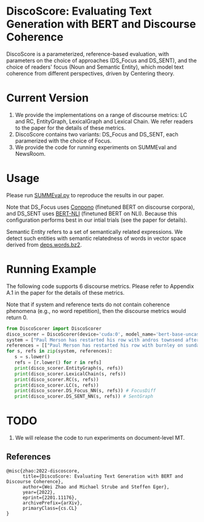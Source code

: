 # DiscoScore: Evaluating Text Generation with BERT and Discourse Coherence

DiscoScore is a parameterized, reference-based evaluation, with parameters on the choice of approaches (DS_Focus and DS_SENT), and the choice of readers' focus (Noun and Semantic Entity), which model text coherence from different perspectives, driven by Centering theory. 

# Current Version

1. We provide the implementations on a range of discourse metrics: LC and RC, EntityGraph, LexicalGraph and Lexical Chain. We refer readers to the paper for the details of these metrics. 
2. DiscoScore contains two variants: DS_Focus and DS_SENT, each paramerized with the choice of Focus. 
3. We provide the code for running experiments on SUMMEval and NewsRoom.

# Usage

Please run [SUMMEval.py](https://github.com/AIPHES/DiscoScore/blob/main/SUMMEval.py) to reproduce the results in our paper. 

Note that DS_Focus uses [Conpono](https://drive.google.com/drive/folders/1FE2loCSfdBbYrYk_qHg6W_PTqvA9w46T?usp=sharing) (finetuned BERT on discourse corpora), and DS_SENT uses [BERT-NLI](https://drive.google.com/drive/folders/19-6TgHdfAVL6xzpqzMoTpxXKLkXOCBiO?usp=sharing) (finetuned BERT on NLI). Because this configuration performs best in our intial trials (see the paper for details). 

Semantic Entity refers to a set of semantically related expressions. We detect such entities with semantic relatedness of words in vector space derived from [deps.words.bz2](https://drive.google.com/file/d/1epNYyAKban3XYg6FCMvPhQw7Yf-Y78E4/view?usp=sharing).

# Running Example
The following code supports 6 discourse metrics. Please refer to Appendix A.1 in the paper for the details of these metrics. 

Note that if system and reference texts do not contain coherence phenomena (e.g., no word repetition), then the discourse metrics would return 0.

```python
from DiscoScorer import DiscoScorer
disco_scorer = DiscoScorer(device='cuda:0', model_name='bert-base-uncased') # use Conpono for DS-Focus and BERT-NLI for DS-SENT for better results
system = ["Paul Merson has restarted his row with andros townsend after the Tottenham midfielder was brought on with only seven minutes remaining in his team 's 0-0 draw with burnley. Townsend was brought on in the 83rd minute for Tottenham as they drew 0-0 against Burnley ."]
references = [["Paul Merson has restarted his row with burnley on sunday. Townsend was brought on in the 83rd minute for tottenham. Andros Townsend scores england 's equaliser in their 1-1 friendly draw. Townsend hit a stunning equaliser for england against italy."]]
for s, refs in zip(system, references):
   s = s.lower()
   refs = [r.lower() for r in refs]
   print(disco_scorer.EntityGraph(s, refs))
   print(disco_scorer.LexicalChain(s, refs))
   print(disco_scorer.RC(s, refs))    
   print(disco_scorer.LC(s, refs)) 
   print(disco_scorer.DS_Focus_NN(s, refs)) # FocusDiff 
   print(disco_scorer.DS_SENT_NN(s, refs)) # SentGraph
```

# TODO
1. We will release the code to run experiments on document-level MT.

## References

```
@misc{zhao:2022-discoscore,
      title={DiscoScore: Evaluating Text Generation with BERT and Discourse Coherence}, 
      author={Wei Zhao and Michael Strube and Steffen Eger},
      year={2022},
      eprint={2201.11176},
      archivePrefix={arXiv},
      primaryClass={cs.CL}
}
```
